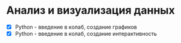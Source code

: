 # Анализ и визуализация данных
- [x] Python - введение в колаб, создание графиков
- [x] Python - введение в колаб, создание интерактивность
